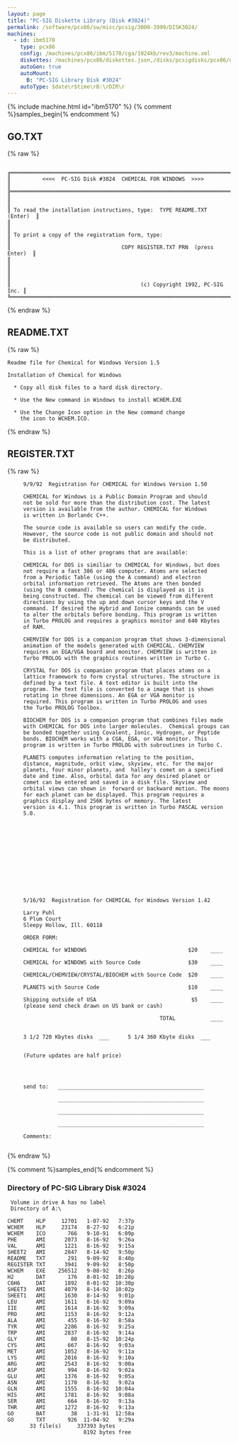 ```yaml
---
layout: page
title: "PC-SIG Diskette Library (Disk #3024)"
permalink: /software/pcx86/sw/misc/pcsig/3000-3999/DISK3024/
machines:
  - id: ibm5170
    type: pcx86
    config: /machines/pcx86/ibm/5170/cga/1024kb/rev3/machine.xml
    diskettes: /machines/pcx86/diskettes.json,/disks/pcsigdisks/pcx86/diskettes.json
    autoGen: true
    autoMount:
      B: "PC-SIG Library Disk #3024"
    autoType: $date\r$time\rB:\rDIR\r
---
```


{% include machine.html id="ibm5170" %}
{% comment %}samples_begin{% endcomment %}

## GO.TXT

{% raw %}
```

╔═════════════════════════════════════════════════════════════════════════╗
║          <<<<  PC-SIG Disk #3024  CHEMICAL FOR WINDOWS  >>>>            ║
╠═════════════════════════════════════════════════════════════════════════╣
║                                                                         ║
║ To read the installation instructions, type:  TYPE README.TXT  (Enter)  ║
║                                                                         ║
║ To print a copy of the registration form, type:                         ║
║                                   COPY REGISTER.TXT PRN  (press Enter)  ║
║                                                                         ║
║                                                                         ║
║                                         (c) Copyright 1992, PC-SIG Inc. ║
╚═════════════════════════════════════════════════════════════════════════╝
```
{% endraw %}

## README.TXT

{% raw %}
```
Readme file for Chemical for Windows Version 1.5
 
Installation of Chemical for Windows

  * Copy all disk files to a hard disk directory.

  * Use the New command in Windows to install WCHEM.EXE

  * Use the Change Icon option in the New command change
    the icon to WCHEM.ICO.
```
{% endraw %}

## REGISTER.TXT

{% raw %}
```
     9/9/92  Registration for CHEMICAL for Windows Version 1.50

     CHEMICAL for Windows is a Public Domain Program and should  
     not be sold for more than the distribution cost. The latest 
     version is available from the author. CHEMICAL for Windows 
     is written in Borlandc C++.

     The source code is available so users can modify the code.
     However, the source code is not public domain and should not
     be distributed.  
     
     This is a list of other programs that are available:

     CHEMICAL for DOS is similiar to CHEMICAL for Windows, but does
     not require a fast 386 or 486 computer. Atoms are selected
     from a Periodic Table (using the A command) and electron
     orbital information retrieved. The Atoms are then bonded
     (using the B command). The chemical is displayed as it is
     being constructed. The chemical can be viewed from different
     directions by using the up and down cursor keys and the V
     command. If desired the Hybrid and Ionize commands can be used
     to alter the orbitals before bonding. This program is written
     in Turbo PROLOG and requires a graphics monitor and 640 Kbytes 
     of RAM.
  
     CHEMVIEW for DOS is a companion program that shows 3-dimensional
     animation of the models generated with CHEMICAL. CHEMVIEW
     requires an EGA/VGA board and monitor. CHEMVIEW is written in
     Turbo PROLOG with the graphics routines written in Turbo C.
    
     CRYSTAL for DOS is companion program that places atoms on a
     lattice framework to form crystal structures. The structure is
     defined by a text file. A text editor is built into the
     program. The text file is converted to a image that is shown
     rotating in three dimensions. An EGA or VGA monitor is
     required. This program is written in Turbo PROLOG and uses
     the Turbo PROLOG Toolbox.
     
     BIOCHEM for DOS is a companion program that combines files made
     with CHEMICAL for DOS into larger molecules.  Chemical groups can
     be bonded together using Covalent, Ionic, Hydrogen, or Peptide
     bonds. BIOCHEM works with a CGA, EGA, or VGA monitor. This 
     program is written in Turbo PROLOG with subroutines in Turbo C.

     PLANETS computes information relating to the position,
     distance, magnitude, orbit view, skyview, etc. for the major
     planets, four minor planets, and  halley's comet on a specified
     date and time. Also, orbital data for any desired planet or
     comet can be entered and saved in a disk file. Skyview and
     orbital views can shown in  forward or backward motion. The moons
     for each planet can be displayed. This program requires a
     graphics display and 256K bytes of memory. The latest
     version is 4.1. This program is written in Turbo PASCAL version 
     5.0.













     5/16/92  Registration for CHEMICAL for Windows Version 1.42

     Larry Puhl
     6 Plum Court
     Sleepy Hollow, Ill. 60118

     ORDER FORM:

     CHEMICAL for WINDOWS                                $20    ____

     CHEMICAL for WINDOWS with Source Code               $30    ____

     CHEMICAL/CHEMVIEW/CRYSTAL/BIOCHEM with Source Code  $20    ____

     PLANETS with Source Code                            $10    ____

     Shipping outside of USA                              $5    ____
     (please send check drawn on US bank or cash)

                                                TOTAL           ____


     3 1/2 720 Kbytes disks  ___      5 1/4 360 Kbyte disks  ___
  

     (Future updates are half price)


 

     send to:   ______________________________________________

                ______________________________________________

                ______________________________________________

                ______________________________________________

     Comments:
   
```
{% endraw %}

{% comment %}samples_end{% endcomment %}

### Directory of PC-SIG Library Disk #3024

     Volume in drive A has no label
     Directory of A:\

    CHEMT    HLP     12701   1-07-92   7:37p
    WCHEM    HLP     23174   8-27-92   6:21p
    WCHEM    ICO       766   9-10-91   6:09p
    PHE      AMI      2073   8-16-92   9:26a
    VAL      AMI      1221   8-16-92   9:15a
    SHEET2   AMI      2847   8-14-92   9:50p
    README   TXT       291   9-09-92   8:40p
    REGISTER TXT      3941   9-09-92   8:50p
    WCHEM    EXE    256512   9-08-92   8:26p
    H2       DAT       176   8-01-92  10:28p
    C6H6     DAT      1892   8-01-92  10:30p
    SHEET3   AMI      4079   8-14-92  10:02p
    SHEET1   AMI      1630   8-14-92   9:01p
    LEU      AMI      1611   8-16-92   9:09a
    IIE      AMI      1614   8-16-92   9:09a
    PRO      AMI      1153   8-16-92   9:12a
    ALA      AMI       455   8-16-92   8:58a
    TYR      AMI      2286   8-16-92   9:25a
    TRP      AMI      2837   8-16-92   9:14a
    GLY      AMI        80   8-15-92  10:24p
    CYS      AMI       667   8-16-92   9:03a
    MET      AMI      1052   8-16-92   9:11a
    LYS      AMI      2016   8-16-92   9:10a
    ARG      AMI      2543   8-16-92   9:00a
    ASP      AMI       994   8-16-92   9:02a
    GLU      AMI      1376   8-16-92   9:05a
    ASN      AMI      1170   8-16-92   9:02a
    GLN      AMI      1555   8-16-92  10:04a
    HIS      AMI      1781   8-16-92   9:08a
    SER      AMI       664   8-16-92   9:13a
    THR      AMI      1272   8-16-92   9:13a
    GO       BAT        38   1-31-91  12:58a
    GO       TXT       926  11-04-92   9:29a
           33 file(s)     337393 bytes
                            8192 bytes free
